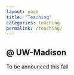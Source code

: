 ```yaml
---
layout: page
title: "Teaching"
categories: teaching
permalink: /teaching/
---
```


## @ UW-Madison

To be announced this fall

